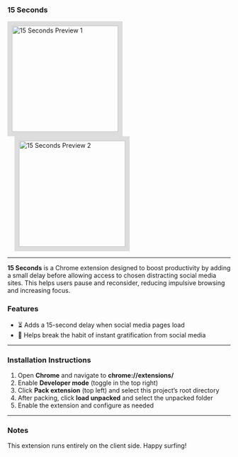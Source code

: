 <h3 align="left">15 Seconds</h3>

<p align="left">
  <img src="https://drive.google.com/uc?export=view&id=1VCdccylD7ES5dWYDSixCRoDlUYLRcrYX" alt="15 Seconds Preview 1" width="240" style="border:10px solid #ddd;" />
  <img src="https://drive.google.com/uc?export=view&id=1QV1i7__BveeXExRPTlV6DMYss9bL_G7F" alt="15 Seconds Preview 2" width="240" style="border:10px solid #ddd; margin-left: 1rem;" />
</p>

---

**15 Seconds** is a Chrome extension designed to boost productivity by adding a small delay before allowing access to chosen distracting social media sites. This helps users pause and reconsider, reducing impulsive browsing and increasing focus.

### Features
- ⏳ Adds a 15-second delay when social media pages load
- 🚫 Helps break the habit of instant gratification from social media

---

### Installation Instructions

1. Open **Chrome** and navigate to **chrome://extensions/**  
2. Enable **Developer mode** (toggle in the top right)  
3. Click **Pack extension** (top left) and select this project’s root directory  
4. After packing, click **load unpacked** and select the unpacked folder  
5. Enable the extension and configure as needed

---

### Notes

This extension runs entirely on the client side. Happy surfing!

